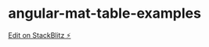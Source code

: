# angular-mat-table-examples

[Edit on StackBlitz ⚡️](https://stackblitz.com/edit/angular-mat-table-examples)